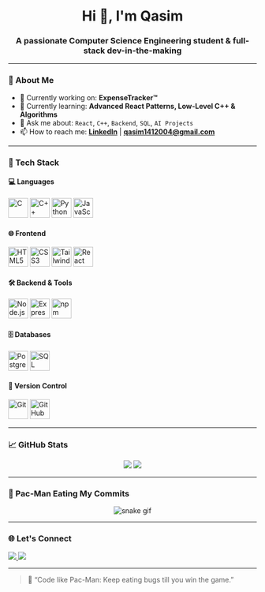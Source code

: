 <!-- GitHub Profile README.md -->

<h1 align="center">Hi 👋, I'm Qasim</h1>
<h3 align="center">A passionate Computer Science Engineering student & full-stack dev-in-the-making</h3>

---

### 🧠 About Me

- 🔭 Currently working on: **ExpenseTracker™**
- 🌱 Currently learning: **Advanced React Patterns, Low-Level C++ & Algorithms**
- 💬 Ask me about: `React`, `C++`, `Backend`, `SQL`, `AI Projects`
- 📫 How to reach me: **[LinkedIn](https://www.linkedin.com/in/qasimshakil1412004)** | **qasim1412004@gmail.com**

---

### 🚀 Tech Stack

#### 💻 Languages
<p align="left">
  <img src="https://cdn.jsdelivr.net/gh/devicons/devicon/icons/c/c-original.svg" width="40" alt="C" />
  <img src="https://cdn.jsdelivr.net/gh/devicons/devicon/icons/cplusplus/cplusplus-original.svg" width="40" alt="C++" />
  <img src="https://cdn.jsdelivr.net/gh/devicons/devicon/icons/python/python-original.svg" width="40" alt="Python" />
  <img src="https://cdn.jsdelivr.net/gh/devicons/devicon/icons/javascript/javascript-original.svg" width="40" alt="JavaScript" />
</p>

#### 🌐 Frontend
<p align="left">
  <img src="https://cdn.jsdelivr.net/gh/devicons/devicon/icons/html5/html5-original.svg" width="40" alt="HTML5" />
  <img src="https://cdn.jsdelivr.net/gh/devicons/devicon/icons/css3/css3-original.svg" width="40" alt="CSS3" />
  <img src="https://camo.githubusercontent.com/d0f8d43c038c7a1b9b70bfa4f41f20707ae83817ddc0245d0de9889fb5179f91/68747470733a2f2f63646e2e73696d706c6569636f6e732e6f72672f7461696c77696e646373732f303642364434" width="40" alt="Tailwind" />
  <img src="https://cdn.jsdelivr.net/gh/devicons/devicon/icons/react/react-original.svg" width="40" alt="React" />
</p>

#### 🛠️ Backend & Tools
<p align="left">
  <img src="https://cdn.jsdelivr.net/gh/devicons/devicon/icons/nodejs/nodejs-original.svg" width="40" alt="Node.js" />
  <img src="https://cdn.jsdelivr.net/gh/devicons/devicon/icons/express/express-original.svg" width="40" alt="Express" />
  <img src="https://cdn.jsdelivr.net/gh/devicons/devicon/icons/npm/npm-original-wordmark.svg" width="40" alt="npm" />
</p>

#### 🗄️ Databases
<p align="left">
  <img src="https://cdn.jsdelivr.net/gh/devicons/devicon/icons/postgresql/postgresql-original.svg" width="40" alt="PostgreSQL" />
  <img src="https://cdn.jsdelivr.net/gh/devicons/devicon/icons/microsoftsqlserver/microsoftsqlserver-plain.svg" width="40" alt="SQL Server" />
</p>

#### 🔧 Version Control
<p align="left">
  <img src="https://cdn.jsdelivr.net/gh/devicons/devicon/icons/git/git-original.svg" width="40" alt="Git" />
  <img src="https://cdn.jsdelivr.net/gh/devicons/devicon/icons/github/github-original.svg" width="40" alt="GitHub" />
</p>

---

### 📈 GitHub Stats

<p align="center">
  <img src="https://github-readme-stats.vercel.app/api?username=trycatchqasim&show_icons=true&theme=radical" />
  <img src="https://github-readme-streak-stats.herokuapp.com/?user=trycatchqasim&theme=react" />
</p>

---

### 👾 Pac-Man Eating My Commits

<p align="center">
  <img src="https://github.com/2025qasim/2025qasim/blob/output/github-contribution-grid-snake.svg" alt="snake gif" />
</p>

---

### 🌐 Let's Connect

<p align="left">
  <a href="https://github.com/yourusername">
    <img src="https://img.shields.io/badge/GitHub-black?style=for-the-badge&logo=github" />
  </a>
  <a href="https://linkedin.com/in/yourprofile">
    <img src="https://img.shields.io/badge/LinkedIn-blue?style=for-the-badge&logo=linkedin&logoColor=white" />
  </a>
</p>

---

> 🧩 “Code like Pac-Man: Keep eating bugs till you win the game.”
